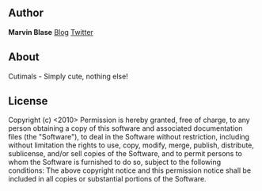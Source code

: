 ## Author
__Marvin Blase__ 
[Blog](www.beautifycode.com "Homepage")
[Twitter](www.twitter.com/@beautifycode "Twitter")

## About
Cutimals - Simply cute, nothing else!

## License
Copyright (c) <2010> <copyright holders>
Permission is hereby granted, free of charge, to any person obtaining a copy of this software and associated documentation files (the "Software"), to deal in the Software without restriction, including without limitation the rights to use, copy, modify, merge, publish, distribute, sublicense, and/or sell copies of the Software, and to permit persons to whom the Software is furnished to do so, subject to the following conditions:
The above copyright notice and this permission notice shall be included in all copies or substantial portions of the Software.
